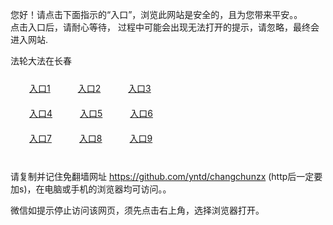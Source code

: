 您好！请点击下面指示的“入口”，浏览此网站是安全的，且为您带来平安。。 <br/>
点击入口后，请耐心等待， 过程中可能会出现无法打开的提示，请忽略，最终会进入网站. </br>

法轮大法在长春<br/>
<div style="padding:10px"><a style="margin:20px" target="_blank" href="https://dfy0y7ec0zivn.cloudfront.net/2Qpsp?wbrregk" id="ccLink1" rel="nofollow">入口1</a> <a target="_blank" style="margin:20px" href="https://d3b2u929vfq1zu.cloudfront.net/2Qpsp?rygpvgtt" id="ccLink2" rel="nofollow">入口2</a> <a style="margin:20px" target="_blank" href="https://d1foa3mwxqycl5.cloudfront.net/2Qpsp?qoinui" id="ccLink3" rel="nofollow">入口3</a></div>

<div style="padding:10px" ><a style="margin:20px" target="_blank" href="https://dfy0y7ec0zivn.cloudfront.net/2Qpsp?wbrregk" id="ccLink4" rel="nofollow">入口4</a> <a style="margin:20px" href="https://d3b2u929vfq1zu.cloudfront.net/2Qpsp?rygpvgtt" target="_blank" id="ccLink5" rel="nofollow">入口5</a> <a style="margin:20px" href="https://d1foa3mwxqycl5.cloudfront.net/2Qpsp?qoinui" target="_blank" id="ccLink6" rel="nofollow">入口6</a></div>

<div style="padding:10px"><a style="margin:20px" target="_blank" href="https://dfy0y7ec0zivn.cloudfront.net/2Qpsp?wbrregk" id="ccLink7" rel="nofollow">入口7</a> <a style="margin:20px" href="https://d3b2u929vfq1zu.cloudfront.net/2Qpsp?rygpvgtt" target="_blank" id="ccLink8" rel="nofollow">入口8</a> <a style="margin:20px" target="_blank" href="https://d1foa3mwxqycl5.cloudfront.net/2Qpsp?qoinui" id="ccLink9" rel="nofollow">入口9</a></div>

<br/>



请复制并记住免翻墙网址 https://github.com/yntd/changchunzx (http后一定要加s)，在电脑或手机的浏览器均可访问。。<br/>

微信如提示停止访问该网页，须先点击右上角，选择浏览器打开。
